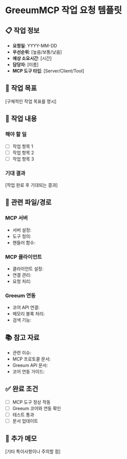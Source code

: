 # GreeumMCP 작업 요청 템플릿

## 📋 작업 정보
- **요청일**: YYYY-MM-DD
- **우선순위**: [높음/보통/낮음]
- **예상 소요시간**: [시간]
- **담당자**: [이름]
- **MCP 도구 타입**: [Server/Client/Tool]

## 🎯 작업 목표
[구체적인 작업 목표를 명시]

## 📝 작업 내용
### 해야 할 일
- [ ] 작업 항목 1
- [ ] 작업 항목 2
- [ ] 작업 항목 3

### 기대 결과
[작업 완료 후 기대되는 결과]

## 🔗 관련 파일/경로
### MCP 서버
- 서버 설정: 
- 도구 정의: 
- 핸들러 함수: 

### MCP 클라이언트
- 클라이언트 설정: 
- 연결 관리: 
- 요청 처리: 

### Greeum 연동
- 코어 API 연결: 
- 메모리 블록 처리: 
- 검색 기능: 

## 📚 참고 자료
- 관련 이슈: 
- MCP 프로토콜 문서: 
- Greeum API 문서: 
- 코어 연동 가이드: 

## ✅ 완료 조건
- [ ] MCP 도구 정상 작동
- [ ] Greeum 코어와 연동 확인
- [ ] 테스트 통과
- [ ] 문서 업데이트

## 💬 추가 메모
[기타 특이사항이나 주의할 점] 